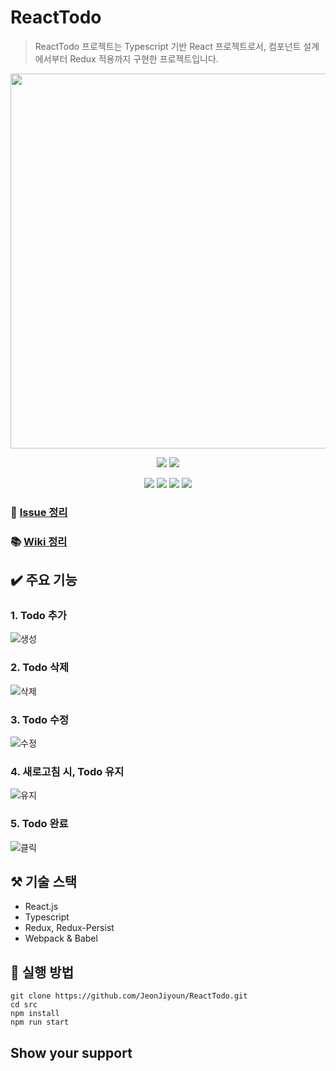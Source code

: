 # ReactTodo
> ReactTodo 프로젝트는 Typescript 기반 React 프로젝트로서, 컴포넌트 설계에서부터 Redux 적용까지 구현한 프로젝트입니다.
<div align="center">
  <p align="center">
    <img src="https://user-images.githubusercontent.com/60457112/106348345-f1a5df80-6308-11eb-8f2e-a5e025161d7f.png" width="600px"/>
  </p>
  <p align="center">
    <img src="https://img.shields.io/badge/javascript-ES6+-yellow?logo=javascript"/>
    <img src="https://img.shields.io/badge/typescript-v4.0.5-blue?logo=typescript"/>
  </P>
  <p align="center">
    <img src="https://img.shields.io/badge/react-17.0.1-1cf?logo=react"/>
    <img src="https://img.shields.io/badge/redux-4.0.5-purple?logo=redux"/>
    <img src="https://img.shields.io/badge/Webpack-v4.44.1-%238DD6F9?logo=webpack"/>
    <img src="https://img.shields.io/badge/Babel-v7.12.1-%23F9DC3E?logo=Babel"/>
  </p>
</div>

### 📑 [Issue 정리](https://github.com/JeonJiyoun/ReactTodo/issues)  
### 📚 [Wiki 정리](https://github.com/JeonJiyoun/ReactTodo/wiki)

## ✔️ 주요 기능
### 1. Todo 추가
![생성](https://user-images.githubusercontent.com/60457112/106348484-f323d780-6309-11eb-8b37-3fd4d28874e4.gif)

### 2. Todo 삭제
![삭제](https://user-images.githubusercontent.com/60457112/106348485-f4550480-6309-11eb-8d5a-e9a20762464a.gif)

### 3. Todo 수정
![수정](https://user-images.githubusercontent.com/60457112/106348486-f4550480-6309-11eb-8223-57bc36d33f73.gif)

### 4. 새로고침 시, Todo 유지
![유지](https://user-images.githubusercontent.com/60457112/106348487-f4ed9b00-6309-11eb-8919-630ef1c0985e.gif)

### 5. Todo 완료
![클릭](https://user-images.githubusercontent.com/60457112/106351769-93392b00-6321-11eb-89f9-49ff66856629.gif)

## ⚒️ 기술 스택
- React.js
- Typescript
- Redux, Redux-Persist
- Webpack & Babel

## 📖 실행 방법
```
git clone https://github.com/JeonJiyoun/ReactTodo.git
cd src
npm install
npm run start
```
## Show your support
